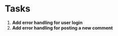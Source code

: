 # Tasks

1. **Add error handling for user login**
2. **Add error handling for posting a new comment**



